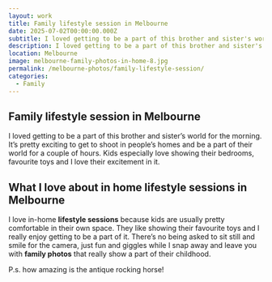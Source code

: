 ```yaml
---
layout: work
title: Family lifestyle session in Melbourne
date: 2025-07-02T00:00:00.000Z
subtitle: I loved getting to be a part of this brother and sister's world for the morning
description: I loved getting to be a part of this brother and sister's world for the morning. It's pretty exciting to get to shoot in people's homes and be a part of their world for a couple of hours. Kids especially love showing their bedrooms, favourite toys and I love their excitement in it.
location: Melbourne
image: melbourne-family-photos-in-home-8.jpg
permalink: /melbourne-photos/family-lifestyle-session/
categories:
  - Family
---
```


## Family lifestyle session in Melbourne

I loved getting to be a part of this brother and sister’s world for the morning. It’s pretty exciting to get to shoot in people’s homes and be a part of their world for a couple of hours. Kids especially love showing their bedrooms, favourite toys and I love their excitement in it.

## What I love about in home lifestyle sessions in Melbourne

I love in-home **lifestyle sessions** because kids are usually pretty comfortable in their own space. They like showing their favourite toys and I really enjoy getting to be a part of it. There’s no being asked to sit still and smile for the camera, just fun and giggles while I snap away and leave you with **family photos** that really show a part of their childhood.

P.s. how amazing is the antique rocking horse!
